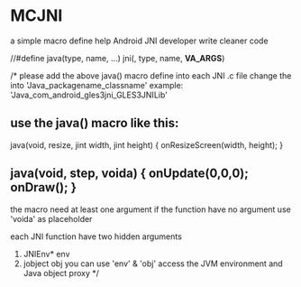 # MCJNI
a simple macro define help Android JNI developer write cleaner code

//#define java(type, name, ...) jni(<nspace>, type, name, __VA_ARGS__)

/*
please add the above java() macro define into each JNI .c file
change the <nspace> into 'Java_packagename_classname'
example: 'Java_com_android_gles3jni_GLES3JNILib'

use the java() macro like this:
--------------------------------------------------------------
java(void, resize, jint width, jint height)
{
	onResizeScreen(width, height);
}

java(void, step, voida)
{
	onUpdate(0,0,0);
	onDraw();
}
--------------------------------------------------------------
the macro need at least one argument
if the function have no argument use 'voida' as placeholder

each JNI function have two hidden arguments
1. JNIEnv* env
2. jobject obj
you can use 'env' & 'obj' access the JVM environment and Java object proxy
*/
